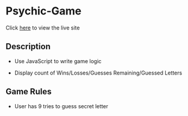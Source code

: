 # Psychic-Game

Click [here](https://benrgarcia.github.io/Psychic-Game/) to view the live site

## Description

* Use JavaScript to write game logic

* Display count of Wins/Losses/Guesses Remaining/Guessed Letters

## Game Rules

* User has 9 tries to guess secret letter